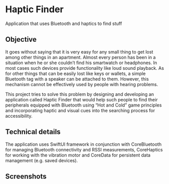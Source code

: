 # Haptic Finder
Application that uses Bluetooth and haptics to find stuff

## Objective
It goes without saying that it is very easy for any small thing to get lost among other things in an apartment. Almost every person has been in a situation when he or she couldn’t find his smartwatch or headphones. In most cases such devices provide functionality like loud sound playback. As for other things that can be easily lost like keys or wallets, a simple Bluetooth tag with a speaker can be attached to them. However, this mechanism cannot be effectively used by people with hearing problems.

This project tries to solve this problem by designing and developing an application called Haptic Finder that would help such people to find their peripherals equipped with Bluetooth using “Hot and Cold” game principles and incorporating haptic and visual cues into the searching process for accessibility.

## Technical details
The application uses SwiftUI framework in conjunction with CoreBluetooth for managing Bluetooth connectivity and RSSI measurements, CoreHaptics for working with the vibration motor and CoreData for persistent data management (e.g. saved devices).

## Screenshots
